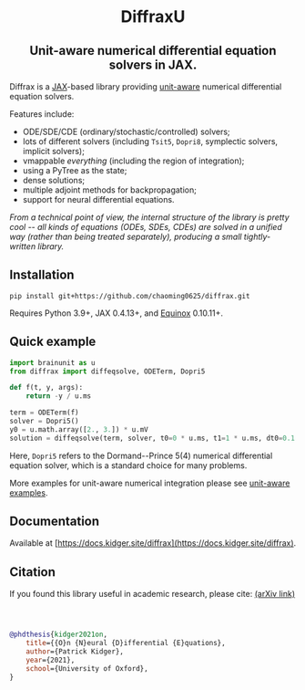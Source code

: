 <h1 align='center'>DiffraxU</h1>
<h2 align='center'>Unit-aware numerical differential equation solvers in JAX.</h2>

Diffrax is a [JAX](https://github.com/google/jax)-based library providing [unit-aware](https://github.com/chaobrain/brainunit) numerical differential equation solvers.

Features include:

- ODE/SDE/CDE (ordinary/stochastic/controlled) solvers;
- lots of different solvers (including `Tsit5`, `Dopri8`, symplectic solvers, implicit solvers);
- vmappable _everything_ (including the region of integration);
- using a PyTree as the state;
- dense solutions;
- multiple adjoint methods for backpropagation;
- support for neural differential equations.

_From a technical point of view, the internal structure of the library is pretty cool -- all kinds of equations (ODEs, SDEs, CDEs) are solved in a unified way (rather than being treated separately), producing a small tightly-written library._

## Installation

```
pip install git+https://github.com/chaoming0625/diffrax.git
```

Requires Python 3.9+, JAX 0.4.13+, and [Equinox](https://github.com/patrick-kidger/equinox) 0.10.11+.

## Quick example

```python
import brainunit as u
from diffrax import diffeqsolve, ODETerm, Dopri5

def f(t, y, args):
    return -y / u.ms

term = ODETerm(f)
solver = Dopri5()
y0 = u.math.array([2., 3.]) * u.mV
solution = diffeqsolve(term, solver, t0=0 * u.ms, t1=1 * u.ms, dt0=0.1 * u.ms, y0=y0)
```

Here, `Dopri5` refers to the Dormand--Prince 5(4) numerical differential equation solver, which is a standard choice for many problems.


More examples for unit-aware numerical integration please see [unit-aware examples](./examples-with-units).


## Documentation

Available at [https://docs.kidger.site/diffrax](https://docs.kidger.site/diffrax).

## Citation

If you found this library useful in academic research, please cite: [(arXiv link)](https://arxiv.org/abs/2202.02435)

```bibtex



@phdthesis{kidger2021on,
    title={{O}n {N}eural {D}ifferential {E}quations},
    author={Patrick Kidger},
    year={2021},
    school={University of Oxford},
}
```

